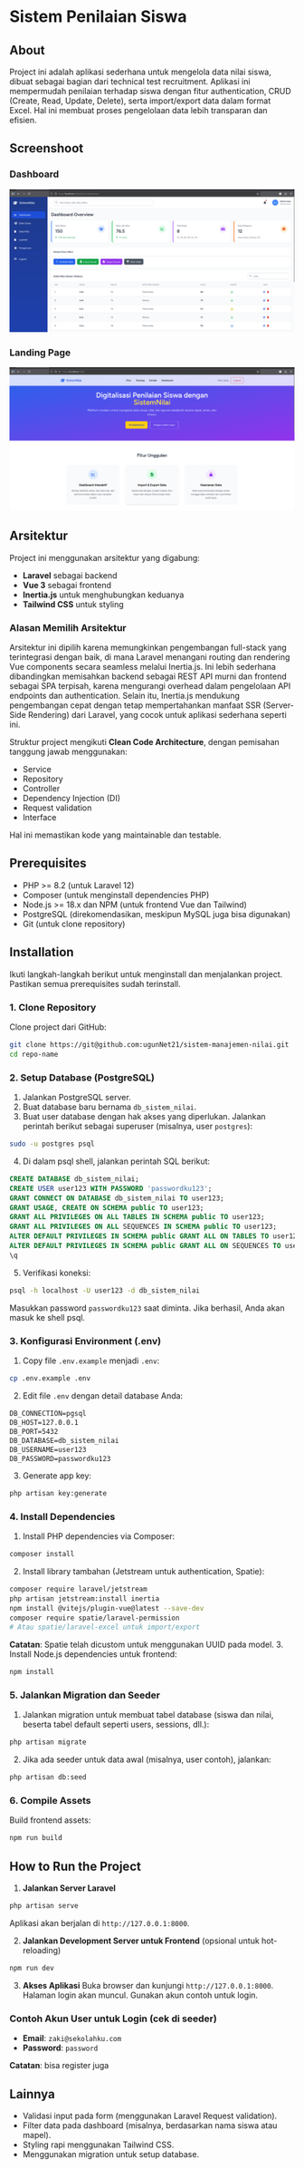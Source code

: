 # Sistem Penilaian Siswa

## About
Project ini adalah aplikasi sederhana untuk mengelola data nilai siswa, dibuat sebagai bagian dari technical test recruitment. Aplikasi ini mempermudah penilaian terhadap siswa dengan fitur authentication, CRUD (Create, Read, Update, Delete), serta import/export data dalam format Excel. Hal ini membuat proses pengelolaan data lebih transparan dan efisien.

## Screenshoot

### Dashboard
![Dashboard](public/assets/images/img-dashboard.png)

### Landing Page
![Landing Page](public/assets/images/img-landingpage.png)

## Arsitektur
Project ini menggunakan arsitektur yang digabung:
- **Laravel** sebagai backend
- **Vue 3** sebagai frontend
- **Inertia.js** untuk menghubungkan keduanya
- **Tailwind CSS** untuk styling

### Alasan Memilih Arsitektur
Arsitektur ini dipilih karena memungkinkan pengembangan full-stack yang terintegrasi dengan baik, di mana Laravel menangani routing dan rendering Vue components secara seamless melalui Inertia.js. Ini lebih sederhana dibandingkan memisahkan backend sebagai REST API murni dan frontend sebagai SPA terpisah, karena mengurangi overhead dalam pengelolaan API endpoints dan authentication. Selain itu, Inertia.js mendukung pengembangan cepat dengan tetap mempertahankan manfaat SSR (Server-Side Rendering) dari Laravel, yang cocok untuk aplikasi sederhana seperti ini.

Struktur project mengikuti **Clean Code Architecture**, dengan pemisahan tanggung jawab menggunakan:
- Service
- Repository
- Controller
- Dependency Injection (DI)
- Request validation
- Interface

Hal ini memastikan kode yang maintainable dan testable.

## Prerequisites
- PHP >= 8.2 (untuk Laravel 12)
- Composer (untuk menginstall dependencies PHP)
- Node.js >= 18.x dan NPM (untuk frontend Vue dan Tailwind)
- PostgreSQL (direkomendasikan, meskipun MySQL juga bisa digunakan)
- Git (untuk clone repository)

## Installation
Ikuti langkah-langkah berikut untuk menginstall dan menjalankan project. Pastikan semua prerequisites sudah terinstall.

### 1. Clone Repository
Clone project dari GitHub:
```bash
git clone https://git@github.com:ugunNet21/sistem-manajemen-nilai.git
cd repo-name
```

### 2. Setup Database (PostgreSQL)
1. Jalankan PostgreSQL server.
2. Buat database baru bernama `db_sistem_nilai`.
3. Buat user database dengan hak akses yang diperlukan. Jalankan perintah berikut sebagai superuser (misalnya, user `postgres`):
```bash
sudo -u postgres psql
```
4. Di dalam psql shell, jalankan perintah SQL berikut:
```sql
CREATE DATABASE db_sistem_nilai;
CREATE USER user123 WITH PASSWORD 'passwordku123';
GRANT CONNECT ON DATABASE db_sistem_nilai TO user123;
GRANT USAGE, CREATE ON SCHEMA public TO user123;
GRANT ALL PRIVILEGES ON ALL TABLES IN SCHEMA public TO user123;
GRANT ALL PRIVILEGES ON ALL SEQUENCES IN SCHEMA public TO user123;
ALTER DEFAULT PRIVILEGES IN SCHEMA public GRANT ALL ON TABLES TO user123;
ALTER DEFAULT PRIVILEGES IN SCHEMA public GRANT ALL ON SEQUENCES TO user123;
\q
```
5. Verifikasi koneksi:
```bash
psql -h localhost -U user123 -d db_sistem_nilai
```
Masukkan password `passwordku123` saat diminta. Jika berhasil, Anda akan masuk ke shell psql.

### 3. Konfigurasi Environment (.env)
1. Copy file `.env.example` menjadi `.env`:
```bash
cp .env.example .env
```
2. Edit file `.env` dengan detail database Anda:
```
DB_CONNECTION=pgsql
DB_HOST=127.0.0.1
DB_PORT=5432
DB_DATABASE=db_sistem_nilai
DB_USERNAME=user123
DB_PASSWORD=passwordku123
```
3. Generate app key:
```bash
php artisan key:generate
```

### 4. Install Dependencies
1. Install PHP dependencies via Composer:
```bash
composer install
```
2. Install library tambahan (Jetstream untuk authentication, Spatie):
```bash
composer require laravel/jetstream
php artisan jetstream:install inertia
npm install @vitejs/plugin-vue@latest --save-dev
composer require spatie/laravel-permission 
# Atau spatie/laravel-excel untuk import/export
```
**Catatan**: Spatie telah dicustom untuk menggunakan UUID pada model.
3. Install Node.js dependencies untuk frontend:
```bash
npm install
```

### 5. Jalankan Migration dan Seeder
1. Jalankan migration untuk membuat tabel database (siswa dan nilai, beserta tabel default seperti users, sessions, dll.):
```bash
php artisan migrate
```
2. Jika ada seeder untuk data awal (misalnya, user contoh), jalankan:
```bash
php artisan db:seed
```

### 6. Compile Assets
Build frontend assets:
```bash
npm run build
```

## How to Run the Project
1. **Jalankan Server Laravel**
```bash
php artisan serve
```
Aplikasi akan berjalan di `http://127.0.0.1:8000`.

2. **Jalankan Development Server untuk Frontend** (opsional untuk hot-reloading)
```bash
npm run dev
```

3. **Akses Aplikasi**
Buka browser dan kunjungi `http://127.0.0.1:8000`. Halaman login akan muncul. Gunakan akun contoh untuk login.

### Contoh Akun User untuk Login (cek di seeder)
- **Email**: `zaki@sekolahku.com`
- **Password**: `password`

**Catatan**: bisa register juga

## Lainnya
- Validasi input pada form (menggunakan Laravel Request validation).
- Filter data pada dashboard (misalnya, berdasarkan nama siswa atau mapel).
- Styling rapi menggunakan Tailwind CSS.
- Menggunakan migration untuk setup database.
